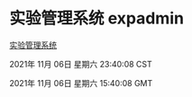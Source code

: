 # 实验管理系统 expadmin
[实验管理系统](http://:56808/expadmin-782313d2-e1b1-4ea7-932e-3a55e6a1a4d0/)

2021年 11月 06日 星期六 23:40:08 CST

2021年 11月 06日 星期六 15:40:08 GMT
